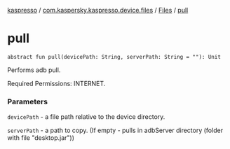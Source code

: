 [kaspresso](../../index.md) / [com.kaspersky.kaspresso.device.files](../index.md) / [Files](index.md) / [pull](./pull.md)

# pull

`abstract fun pull(devicePath: String, serverPath: String = ""): Unit`

Performs adb pull.

Required Permissions: INTERNET.

### Parameters

`devicePath` - a file path relative to the device directory.

`serverPath` - a path to copy. (If empty - pulls in adbServer directory (folder with file "desktop.jar"))